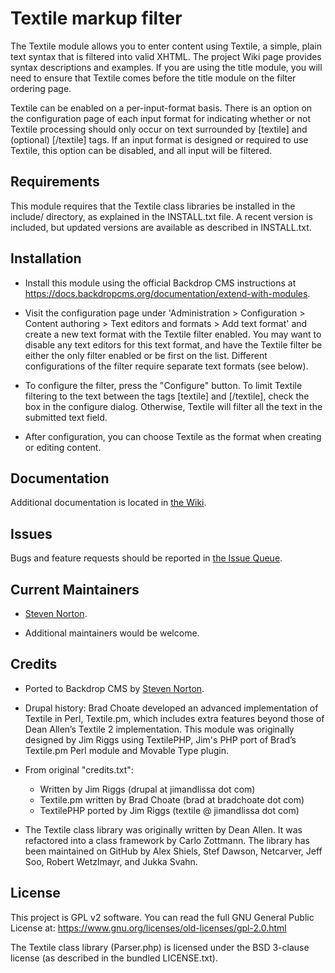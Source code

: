 
Textile markup filter
======================

The Textile module allows you to enter content using Textile, a simple, plain
text syntax that is filtered into valid XHTML. The project Wiki page provides
syntax descriptions and examples. If you are using the title module, you will
need to ensure that Textile comes before the title module on the filter ordering
page.

Textile can be enabled on a per-input-format basis.  There is an
option on the configuration page of each input format for indicating
whether or not Textile processing should only occur on text surrounded
by [textile] and (optional) [/textile] tags.  If an input format is
designed or required to use Textile, this option can be disabled, and
all input will be filtered.


Requirements
------------

This module requires that the Textile class libraries be installed in the 
include/ directory, as explained in the INSTALL.txt file. A recent version 
is included, but updated versions are available as described in INSTALL.txt.

Installation
------------

- Install this module using the official Backdrop CMS instructions at
  https://docs.backdropcms.org/documentation/extend-with-modules.

- Visit the configuration page under 'Administration > Configuration > Content 
  authoring > Text editors and formats > Add text format' and create a new text 
  format with the Textile filter enabled. You may want to disable any text
  editors for this text format, and have the Textile filter be either the only
  filter enabled or be first on the list. Different configurations of the
  filter require separate text formats (see below).

- To configure the filter, press the "Configure" button. To limit Textile 
  filtering to the text between the tags \[textile] and \[/textile], check the
  box in the configure dialog. Otherwise, Textile will filter all the text
  in the submitted text field.

- After configuration, you can choose Textile as the format when creating
  or editing content. 


Documentation <!-- Do not include if you have not created a wiki page. -->
-------------

Additional documentation is located in [the Wiki](https://github.com/backdrop-contrib/foo-project/wiki/Documentation).

Issues 
------

Bugs and feature requests should be reported in [the Issue Queue](https://github.com/backdrop-contrib/foo-project/issues).

Current Maintainers 
-------------------

- [Steven Norton](https://github.com/sjnorton-aa).

- Additional maintainers would be welcome.

Credits 
-------

- Ported to Backdrop CMS by [Steven Norton](https://github.com/sjnorton-aa).
- Drupal history: Brad Choate developed an advanced implementation of Textile in
Perl, Textile.pm, which includes extra features beyond those of Dean Allen’s
Textile 2 implementation. This module was originally designed by Jim Riggs using
TextilePHP, Jim's PHP port of Brad’s Textile.pm Perl module and Movable Type
plugin.
- From original "credits.txt":
  - Written by Jim Riggs (drupal at jimandlissa dot com)
  - Textile.pm written by Brad Choate (brad at bradchoate dot com)
  - TextilePHP ported by Jim Riggs (textile @ jimandlissa dot com)

- The Textile class library was originally written by Dean Allen. It was refactored into a class framework by Carlo Zottmann. The library has been maintained on GitHub by Alex Shiels, Stef Dawson, Netcarver, Jeff Soo, Robert Wetzlmayr, and Jukka Svahn.


License 
-------

This project is GPL v2 software.
You can read the full GNU General Public License at: https://www.gnu.org/licenses/old-licenses/gpl-2.0.html

The Textile class library (Parser.php) is licensed under the BSD 3-clause
license (as described in the bundled LICENSE.txt).
